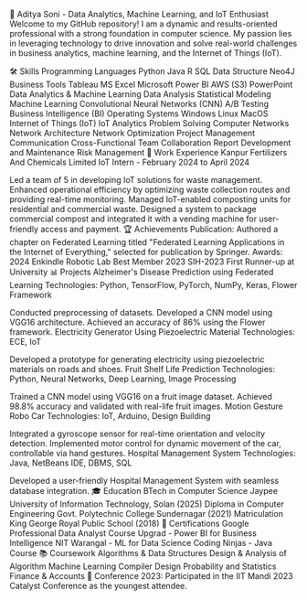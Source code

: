 🚀 Aditya Soni - Data Analytics, Machine Learning, and IoT Enthusiast
Welcome to my GitHub repository! I am a dynamic and results-oriented professional with a strong foundation in computer science. My passion lies in leveraging technology to drive innovation and solve real-world challenges in business analytics, machine learning, and the Internet of Things (IoT).

🛠 Skills
Programming Languages
Python
Java
R
SQL
Data Structure
Neo4J
Business Tools
Tableau
MS Excel
Microsoft Power BI
AWS (S3)
PowerPoint
Data Analytics & Machine Learning
Data Analysis
Statistical Modeling
Machine Learning
Convolutional Neural Networks (CNN)
A/B Testing
Business Intelligence (BI)
Operating Systems
Windows
Linux
MacOS
Internet of Things (IoT)
IoT Analytics
Problem Solving
Computer Networks
Network Architecture
Network Optimization
Project Management
Communication
Cross-Functional Team Collaboration
Report Development and Maintenance
Risk Management
💼 Work Experience
Kanpur Fertilizers And Chemicals Limited
IoT Intern - February 2024 to April 2024

Led a team of 5 in developing IoT solutions for waste management.
Enhanced operational efficiency by optimizing waste collection routes and providing real-time monitoring.
Managed IoT-enabled composting units for residential and commercial waste.
Designed a system to package commercial compost and integrated it with a vending machine for user-friendly access and payment.
🏆 Achievements
Publication: Authored a chapter on Federated Learning titled "Federated Learning Applications in the Internet of Everything," selected for publication by Springer.
Awards:
2024 Enkindle Robotic Lab Best Member
2023 SIH-2023 First Runner-up at University
📊 Projects
Alzheimer's Disease Prediction using Federated Learning
Technologies: Python, TensorFlow, PyTorch, NumPy, Keras, Flower Framework

Conducted preprocessing of datasets.
Developed a CNN model using VGG16 architecture.
Achieved an accuracy of 86% using the Flower framework.
Electricity Generator Using Piezoelectric Material
Technologies: ECE, IoT

Developed a prototype for generating electricity using piezoelectric materials on roads and shoes.
Fruit Shelf Life Prediction
Technologies: Python, Neural Networks, Deep Learning, Image Processing

Trained a CNN model using VGG16 on a fruit image dataset.
Achieved 98.8% accuracy and validated with real-life fruit images.
Motion Gesture Robo Car
Technologies: IoT, Arduino, Design Building

Integrated a gyroscope sensor for real-time orientation and velocity detection.
Implemented motor control for dynamic movement of the car, controllable via hand gestures.
Hospital Management System
Technologies: Java, NetBeans IDE, DBMS, SQL

Developed a user-friendly Hospital Management System with seamless database integration.
🎓 Education
BTech in Computer Science
Jaypee University of Information Technology, Solan (2025)
Diploma in Computer Engineering
Govt. Polytechnic College Sundernagar (2021)
Matriculation
King George Royal Public School (2018)
📜 Certifications
Google Professional Data Analyst Course
Upgrad - Power BI for Business Intelligence
NIT Warangal - ML for Data Science
Coding Ninjas - Java Course
📚 Coursework
Algorithms & Data Structures
Design & Analysis of Algorithm
Machine Learning
Compiler Design
Probability and Statistics
Finance & Accounts
🎤 Conference
2023: Participated in the IIT Mandi 2023 Catalyst Conference as the youngest attendee.
